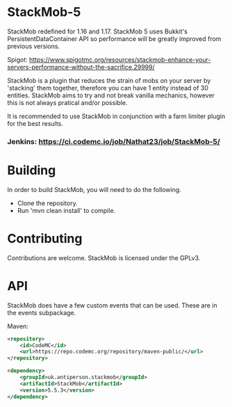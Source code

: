# StackMob-5

StackMob redefined for 1.16 and 1.17. StackMob 5 uses Bukkit's PersistentDataContainer API so performance will be greatly improved from previous versions.

Spigot: https://www.spigotmc.org/resources/stackmob-enhance-your-servers-performance-without-the-sacrifice.29999/

StackMob is a plugin that reduces the strain of mobs on your server by 'stacking' them together, therefore you can have 1 entity instead of 30 entities. StackMob aims to try and not break vanilla mechanics, however this is not always pratical and/or possible.

It is recommended to use StackMob in conjunction with a farm limiter plugin for the best results.

### Jenkins: https://ci.codemc.io/job/Nathat23/job/StackMob-5/
# Building
In order to build StackMob, you will need to do the following.
- Clone the repository.
- Run 'mvn clean install' to compile.

# Contributing
Contributions are welcome. StackMob is licensed under the GPLv3.

# API
StackMob does have a few custom events that can be used. These are in the events subpackage.

Maven:
```xml
<repository>
    <id>CodeMC</id>     
    <url>https://repo.codemc.org/repository/maven-public/</url>
</repository>
```
```xml
<dependency>
    <groupId>uk.antiperson.stackmob</groupId>
    <artifactId>StackMob</artifactId>
    <version>5.5.3</version>
</dependency>
```